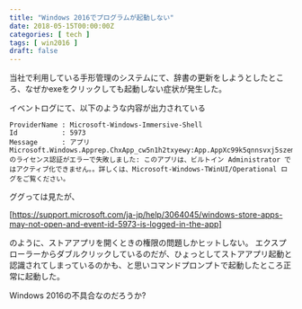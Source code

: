 ```yaml
---
title: "Windows 2016でプログラムが起動しない"
date: 2018-05-15T00:00:00Z
categories: [ tech ]
tags: [ win2016 ]
draft: false
---
```


当社で利用している手形管理のシステムにて、辞書の更新をしようとしたところ、なぜかexeをクリックしても起動しない症状が発生した。

イベントログにて、以下のような内容が出力されている
```
ProviderName : Microsoft-Windows-Immersive-Shell
Id           : 5973
Message      : アプリ Microsoft.Windows.Apprep.ChxApp_cw5n1h2txyewy:App.AppXc99k5qnnsvxj5szemm7fp3g7y08we5vm.mca のライセンス認証がエラーで失敗しました: このアプリは、ビルトイン Administrator ではアクティブ化できません。。詳しくは、Microsoft-Windows-TWinUI/Operational ログをご覧ください。
```

ググっては見たが、

[https://support.microsoft.com/ja-jp/help/3064045/windows-store-apps-may-not-open-and-event-id-5973-is-logged-in-the-app]

のように、ストアアプリを開くときの権限の問題しかヒットしない。
エクスプローラーからダブルクリックしているのだが、ひょっとしてストアアプリ起動と認識されてしまっているのかも、と思いコマンドプロンプトで起動したところ正常に起動した。

Windows 2016の不具合なのだろうか?
